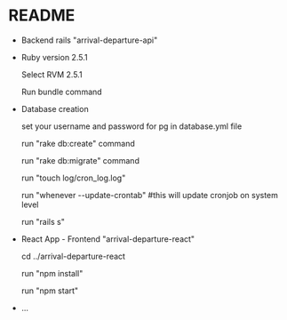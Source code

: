 # README

* Backend rails "arrival-departure-api"

* Ruby version 2.5.1

  Select RVM 2.5.1

  Run bundle command

* Database creation

  set your username and password for pg in database.yml file

  run "rake db:create" command
  
  run "rake db:migrate" command

  run "touch log/cron_log.log" 
  
  run "whenever --update-crontab"  #this will update cronjob on system level

  run "rails s"

* React App - Frontend "arrival-departure-react"

  cd ../arrival-departure-react

  run "npm install"

  run "npm start"

* ...
